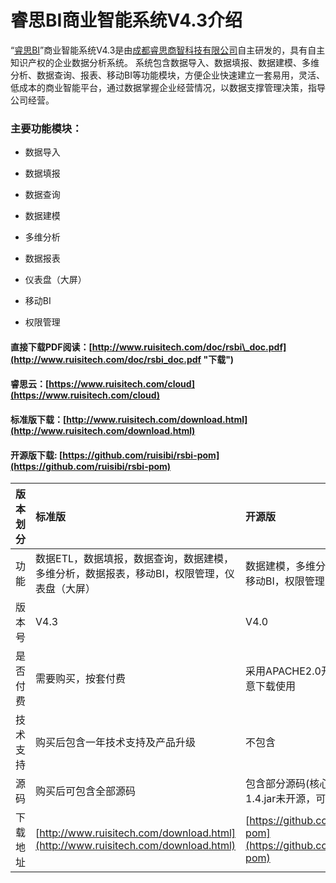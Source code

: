 # 睿思BI商业智能系统V4.3介绍

“[睿思BI](http://www.ruisitech.com/product.html)”商业智能系统V4.3是由[成都睿思商智科技有限公司](http://www.ruisibi.cn)自主研发的，具有自主知识产权的企业数据分析系统。 系统包含数据导入、数据填报、数据建模、多维分析、数据查询、报表、移动BI等功能模块，方便企业快速建立一套易用，灵活、低成本的商业智能平台，通过数据掌握企业经营情况，以数据支撑管理决策，指导公司经营。

### 主要功能模块：

* 数据导入

* 数据填报

* 数据查询

* 数据建模

* 多维分析

* 数据报表

* 仪表盘（大屏）

* 移动BI

* 权限管理

#### 直接下载PDF阅读：[http://www.ruisitech.com/doc/rsbi\_doc.pdf](http://www.ruisitech.com/doc/rsbi_doc.pdf "下载")

#### 睿思云：[https://www.ruisitech.com/cloud](https://www.ruisitech.com/cloud)

#### 标准版下载：[http://www.ruisitech.com/download.html](http://www.ruisitech.com/download.html)

#### 开源版下载:  [https://github.com/ruisibi/rsbi-pom](https://github.com/ruisibi/rsbi-pom)

| 版本划分 | 标准版 | 开源版 | SaaS版（睿思云） |
| :--- | :--- | :--- | :--- |
| 功能 | 数据ETL，数据填报，数据查询，数据建模，多维分析，数据报表，移动BI，权限管理，仪表盘（大屏） | 数据建模，多维分析，数据报表，移动BI，权限管理 | 数据ETL，数据填报，数据查询，数据建模，多维分析，移动BI，仪表盘（大屏） |
| 版本号 | V4.3 | V4.0 | V4.2 |
| 是否付费 | 需要购买，按套付费 | 采用APACHE2.0开源协议，可任意下载使用 | 按月付费，最低100元/月 |
| 技术支持 | 购买后包含一年技术支持及产品升级 | 不包含 | 在付费期间提供技术支持 |
| 源码 | 购买后可包含全部源码 | 包含部分源码\(核心代码ext3-1.4.jar未开源，可购买源码\) | 不包含源码 |
| 下载地址 | [http://www.ruisitech.com/download.html](http://www.ruisitech.com/download.html) | [https://github.com/ruisibi/rsbi-pom](https://github.com/ruisibi/rsbi-pom) | [https://www.ruisitech.com/cloud](https://www.ruisitech.com/cloud) |




